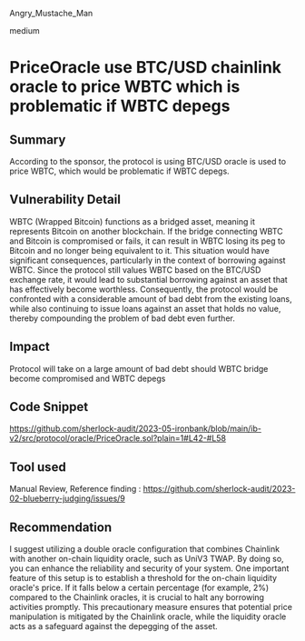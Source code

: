 Angry_Mustache_Man

medium

# PriceOracle use BTC/USD chainlink oracle to price WBTC which is problematic if WBTC depegs

## Summary
According to the sponsor, the protocol is using BTC/USD oracle is used to price WBTC, which would be problematic if WBTC depegs.
## Vulnerability Detail
WBTC (Wrapped Bitcoin) functions as a bridged asset, meaning it represents Bitcoin on another blockchain. If the bridge connecting WBTC and Bitcoin is compromised or fails, it can result in WBTC losing its peg to Bitcoin and no longer being equivalent to it. This situation would have significant consequences, particularly in the context of borrowing against WBTC. Since the protocol still values WBTC based on the BTC/USD exchange rate, it would lead to substantial borrowing against an asset that has effectively become worthless. Consequently, the protocol would be confronted with a considerable amount of bad debt from the existing loans, while also continuing to issue loans against an asset that holds no value, thereby compounding the problem of bad debt even further.
## Impact
Protocol will take on a large amount of bad debt should WBTC bridge become compromised and WBTC depegs
## Code Snippet
https://github.com/sherlock-audit/2023-05-ironbank/blob/main/ib-v2/src/protocol/oracle/PriceOracle.sol?plain=1#L42-#L58
## Tool used

Manual Review, 
Reference finding : https://github.com/sherlock-audit/2023-02-blueberry-judging/issues/9

## Recommendation
I suggest utilizing a double oracle configuration that combines Chainlink with another on-chain liquidity oracle, such as UniV3 TWAP. By doing so, you can enhance the reliability and security of your system. One important feature of this setup is to establish a threshold for the on-chain liquidity oracle's price. If it falls below a certain percentage (for example, 2%) compared to the Chainlink oracles, it is crucial to halt any borrowing activities promptly. This precautionary measure ensures that potential price manipulation is mitigated by the Chainlink oracle, while the liquidity oracle acts as a safeguard against the depegging of the asset.